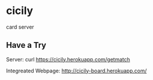 # cicily

card server

## Have a Try
Server: curl https://cicily.herokuapp.com/getmatch

Integreated Webpage: http://cicily-board.herokuapp.com/
